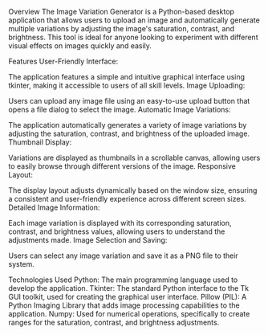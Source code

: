 Overview
The Image Variation Generator is a Python-based desktop application that allows users to upload an image and automatically generate multiple variations by adjusting the image's saturation, contrast, and brightness. This tool is ideal for anyone looking to experiment with different visual effects on images quickly and easily.

Features
User-Friendly Interface:

The application features a simple and intuitive graphical interface using tkinter, making it accessible to users of all skill levels.
Image Uploading:

Users can upload any image file using an easy-to-use upload button that opens a file dialog to select the image.
Automatic Image Variations:

The application automatically generates a variety of image variations by adjusting the saturation, contrast, and brightness of the uploaded image.
Thumbnail Display:

Variations are displayed as thumbnails in a scrollable canvas, allowing users to easily browse through different versions of the image.
Responsive Layout:

The display layout adjusts dynamically based on the window size, ensuring a consistent and user-friendly experience across different screen sizes.
Detailed Image Information:

Each image variation is displayed with its corresponding saturation, contrast, and brightness values, allowing users to understand the adjustments made.
Image Selection and Saving:

Users can select any image variation and save it as a PNG file to their system.

Technologies Used
Python: The main programming language used to develop the application.
Tkinter: The standard Python interface to the Tk GUI toolkit, used for creating the graphical user interface.
Pillow (PIL): A Python Imaging Library that adds image processing capabilities to the application.
Numpy: Used for numerical operations, specifically to create ranges for the saturation, contrast, and brightness adjustments.
